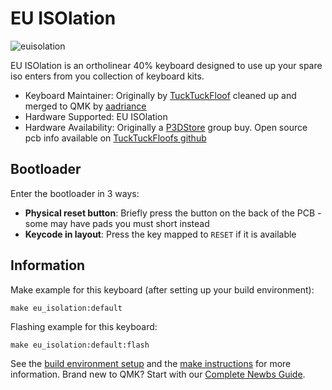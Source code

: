 # EU ISOlation

![euisolation](https://i.imgur.com/5LGsiJZh.jpg)

EU ISOlation is an ortholinear 40% keyboard designed to use up your spare iso
enters from you collection of keyboard kits.

* Keyboard Maintainer: Originally by [TuckTuckFloof](https://github.com/TuckTuckFloof)
 cleaned up and merged to QMK by [aadriance](https://github.com/aadriance)
* Hardware Supported: EU ISOlation
* Hardware Availability: Originally a [P3DStore](https://p3dstore.com/) group buy. 
 Open source pcb info available on [TuckTuckFloofs github](https://github.com/TuckTuckFloof/EUISO-pcb)

## Bootloader

Enter the bootloader in 3 ways:

* **Physical reset button**: Briefly press the button on the back of the PCB - some may have pads you must short instead
* **Keycode in layout**: Press the key mapped to `RESET` if it is available

## Information

Make example for this keyboard (after setting up your build environment):

    make eu_isolation:default

Flashing example for this keyboard:

    make eu_isolation:default:flash

See the [build environment setup](https://docs.qmk.fm/#/getting_started_build_tools) and the [make instructions](https://docs.qmk.fm/#/getting_started_make_guide) for more information. Brand new to QMK? Start with our [Complete Newbs Guide](https://docs.qmk.fm/#/newbs).
